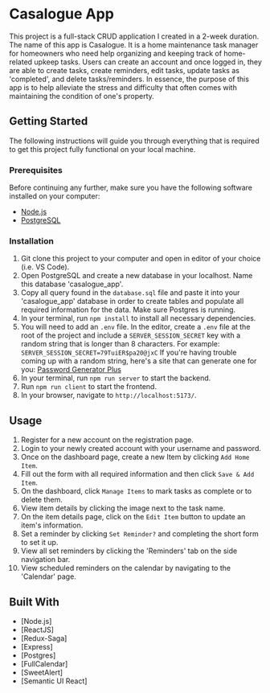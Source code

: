 # Casalogue App

This project is a full-stack CRUD application I created in a 2-week duration. The name of this app is Casalogue. It is a home maintenance task manager for homeowners who need help organizing and keeping track of home-related upkeep tasks. Users can create an account and once logged in, they are able to create tasks, create reminders, edit tasks, update tasks as 'completed', and delete tasks/reminders. In essence, the purpose of this app is to help alleviate the stress and difficulty that often comes with maintaining the condition of one's property. 

## Getting Started

The following instructions will guide you through everything that is required to get this project fully functional on your local machine.

### Prerequisites

Before continuing any further, make sure you have the following software installed on your computer:

- [Node.js](https://nodejs.org/en)
- [PostgreSQL](https://www.postgresql.org)

### Installation
1. Git clone this project to your computer and open in editor of your choice (i.e. VS Code).
2. Open PostgreSQL and create a new database in your localhost. Name this database 'casalogue_app'.
3. Copy all query found in the `database.sql` file and paste it into your 'casalogue_app' database in order to create tables and populate all required information for the data. Make sure Postgres is running. 
4. In your terminal, run `npm install` to install all necessary dependencies.
5. You will need to add an `.env` file. In the editor, create a `.env` file at the root of the project and include a `SERVER_SESSION_SECRET` key with a random string that is longer than 8 characters. For example:
   ```SERVER_SESSION_SECRET=79TuiER$pa20@jxC```
   If you're having trouble coming up with a random string, here's a site that can generate one for you: [Password Generator Plus](https://passwordsgenerator.net)
6. In your terminal, run `npm run server` to start the backend.
7. Run `npm run client` to start the frontend.
8. In your browser, navigate to `http://localhost:5173/`.


## Usage
1. Register for a new account on the registration page.
2. Login to your newly created account with your username and password.
3. Once on the dashboard page, create a new Item by clicking `Add Home Item`.
4. Fill out the form with all required information and then click `Save & Add Item`.
5. On the dashboard, click `Manage Items` to mark tasks as complete or to delete them.
6. View item details by clicking the image next to the task name.
7. On the item details page, click on the `Edit Item` button to update an item's information.
8. Set a reminder by clicking `Set Reminder?` and completing the short form to set it up.
9. View all set reminders by clicking the 'Reminders' tab on the side navigation bar.
10. View scheduled reminders on the calendar by navigating to the 'Calendar' page.


## Built With
- [Node.js]
- [ReactJS]
- [Redux-Saga]
- [Express]
- [Postgres]
- [FullCalendar]
- [SweetAlert]
- [Semantic UI React]

